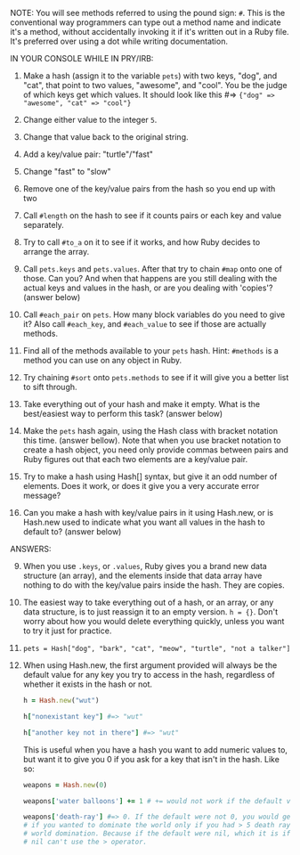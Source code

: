 NOTE: You will see methods referred to using the pound sign: `#`. This is the conventional 
way programmers can type out a method name and indicate it's a method, without 
accidentally invoking it if it's written out in a Ruby file. It's preferred over 
using a dot while writing documentation.

IN YOUR CONSOLE WHILE IN PRY/IRB:

1. Make a hash (assign it to the variable `pets`) with two keys, "dog", and "cat",
   that point to two values, "awesome", and "cool". You be the judge of which keys 
   get which values. It should look like this #=> `{"dog" => "awesome", "cat" => "cool"}`
   
2. Change either value to the integer `5`.

3. Change that value back to the original string.

4. Add a key/value pair: "turtle"/"fast"

5. Change "fast" to "slow"

6. Remove one of the key/value pairs from the hash so you end up with two

7. Call `#length` on the hash to see if it counts pairs or each key and value separately. 
 
8. Try to call `#to_a` on it to see if it works, and how Ruby decides to arrange the 
   array.
   
9. Call `pets.keys` and `pets.values`. After that try to chain `#map` onto one of those. Can you? And 
   when that happens are you still dealing with the actual keys and values in the hash, 
   or are you dealing with 'copies'? (answer below)
   
10. Call `#each_pair` on `pets`. How many block variables do you need to give it? 
    Also call `#each_key`, and `#each_value` to see if those are actually methods.
    
11. Find all of the methods available to your `pets` hash. Hint: `#methods` is a method 
    you can use on any object in Ruby.
    
12. Try chaining `#sort` onto `pets.methods` to see if it will give you a better list to 
    sift through.
    
13. Take everything out of your hash and make it empty. What is the best/easiest way 
    to perform this task? (answer below)
    
14. Make the `pets` hash again, using the Hash class with bracket notation this time.
    (answer bellow). Note that when you use bracket notation to create a hash object, 
    you need only provide commas between pairs and Ruby figures out that each two elements 
    are a key/value pair.

15. Try to make a hash using Hash[] syntax, but give it an odd number of elements.
    Does it work, or does it give you a very accurate error message?
    
16. Can you make a hash with key/value pairs in it using Hash.new, or is Hash.new used to 
    indicate what you want all values in the hash to default to? (answer below)


ANSWERS:

9. When you use `.keys`, or `.values`, Ruby gives you a brand new data structure
   (an array), and the elements inside that data array have nothing to do with the
   key/value pairs inside the hash. They are copies.

13. The easiest way to take everything out of a hash, or an array, or any data 
    structure, is to just reassign it to an empty version. `h = {}`. Don't worry 
    about how you would delete everything quickly, unless you want to try it just 
    for practice. 

14. `pets = Hash["dog", "bark", "cat", "meow", "turtle", "not a talker"]`

16. When using Hash.new, the first argument provided will always be the default value for any 
    key you try to access in the hash, regardless of whether it exists in the hash or not.
    ```ruby
    h = Hash.new("wut")

    h["nonexistant key"] #=> "wut"

    h["another key not in there"] #=> "wut"

    ```
    This is useful when you have a hash you want to add numeric values to, but want it to give you 
    0 if you ask for a key that isn't in the hash. Like so: 
    ```ruby
    weapons = Hash.new(0)

    weapons['water balloons'] += 1 # += would not work if the default value wasn't 0. If it's nil, you can't += it.

    weapons['death-ray'] #=> 0. If the default were not 0, you would get nil for this when asking how many death rays you have. So
    # if you wanted to dominate the world only if you had > 5 death rays, you couldn't write a conditional that would trigger your 
    # world domination. Because if the default were nil, which it is if you don't give a default as an argument using Hash.new, 
    # nil can't use the > operator. 
    ```
